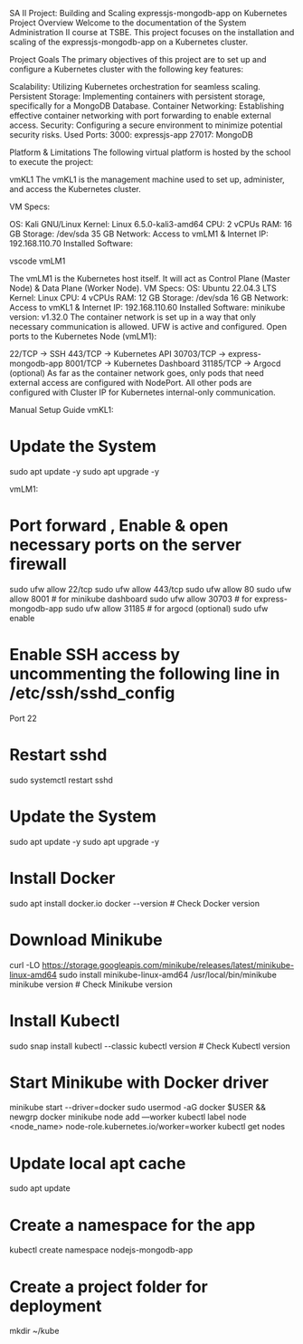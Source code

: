 
SA II Project: Building and Scaling expressjs-mongodb-app on Kubernetes
Project Overview
Welcome to the documentation of the System Administration II course at TSBE. This project focuses on the installation and scaling of the expressjs-mongodb-app on a Kubernetes cluster.

Project Goals
The primary objectives of this project are to set up and configure a Kubernetes cluster with the following key features:

Scalability: Utilizing Kubernetes orchestration for seamless scaling.
Persistent Storage: Implementing containers with persistent storage, specifically for a MongoDB Database.
Container Networking: Establishing effective container networking with port forwarding to enable external access.
Security: Configuring a secure environment to minimize potential security risks.
Used Ports:
3000: expressjs-app
27017: MongoDB

Platform & Limitations
The following virtual platform is hosted by the school to execute the project:

vmKL1
The vmKL1 is the management machine used to set up, administer, and access the Kubernetes cluster.

VM Specs:

OS: Kali GNU/Linux
Kernel: Linux 6.5.0-kali3-amd64
CPU: 2 vCPUs
RAM: 16 GB
Storage: /dev/sda 35 GB
Network: Access to vmLM1 & Internet
IP: 192.168.110.70
Installed Software:

vscode
vmLM1

The vmLM1 is the Kubernetes host itself. It will act as Control Plane (Master Node) & Data Plane (Worker Node).
VM Specs:
OS: Ubuntu 22.04.3 LTS
Kernel: Linux
CPU: 4 vCPUs
RAM: 12 GB
Storage: /dev/sda 16 GB
Network: Access to vmKL1 & Internet
IP: 192.168.110.60
Installed Software:
minikube version: v1.32.0
The container network is set up in a way that only necessary communication is allowed. UFW is active and configured. Open ports to the Kubernetes Node (vmLM1):

22/TCP -> SSH
443/TCP -> Kubernetes API
30703/TCP -> express-mongodb-app
8001/TCP -> Kubernetes Dashboard
31185/TCP -> Argocd (optional)
As far as the container network goes, only pods that need external access are configured with NodePort. All other pods are configured with Cluster IP for Kubernetes internal-only communication.

Manual Setup Guide
vmKL1:
# Update the System
sudo apt update -y
sudo apt upgrade -y

vmLM1:
# Port forward , Enable & open necessary ports on the server firewall
sudo ufw allow 22/tcp
sudo ufw allow 443/tcp
sudo ufw allow 80
sudo ufw allow 8001 # for minikube dashboard
sudo ufw allow 30703 # for express-mongodb-app
sudo ufw allow 31185 # for argocd (optional)
sudo ufw enable

# Enable SSH access by uncommenting the following line in /etc/ssh/sshd_config
Port 22

# Restart sshd
sudo systemctl restart sshd

# Update the System
sudo apt update -y
sudo apt upgrade -y

# Install Docker
sudo apt install docker.io
docker --version # Check Docker version

# Download Minikube
curl -LO https://storage.googleapis.com/minikube/releases/latest/minikube-linux-amd64
sudo install minikube-linux-amd64 /usr/local/bin/minikube
minikube version # Check Minikube version

# Install Kubectl
sudo snap install kubectl --classic
kubectl version # Check Kubectl version

# Start Minikube with Docker driver
minikube start --driver=docker
sudo usermod -aG docker $USER && newgrp docker
minikube node add —worker
kubectl label node <node_name> node-role.kubernetes.io/worker=worker
kubectl get nodes 

# Update local apt cache
sudo apt update

# Create a namespace for the app
kubectl create namespace nodejs-mongodb-app

# Create a project folder for deployment
mkdir ~/kube